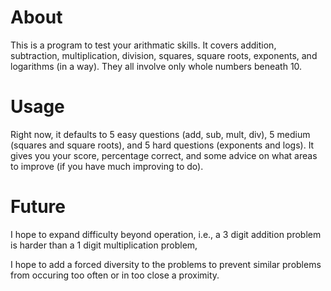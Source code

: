 # About #
This is a program to test your arithmatic skills. It covers addition, subtraction, multiplication, division, squares, square roots, exponents, and logarithms (in a way). They all involve only whole numbers beneath 10. 

# Usage #
Right now, it defaults to 5 easy questions (add, sub, mult, div), 5 medium (squares and square roots), and 5 hard questions (exponents and logs). It gives you your score, percentage correct, and some advice on what areas to improve (if you have much improving to do).

# Future #
I hope to expand difficulty beyond operation, i.e., a 3 digit addition problem is harder than a 1 digit multiplication problem,

I hope to add a forced diversity to the problems to prevent similar problems from occuring too often or in too close a proximity. 
